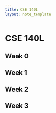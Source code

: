 ```yaml
---
title: CSE 140L
layout: note_template
---
```


# CSE 140L

## Week 0

## Week 1

## Week 2

## Week 3
